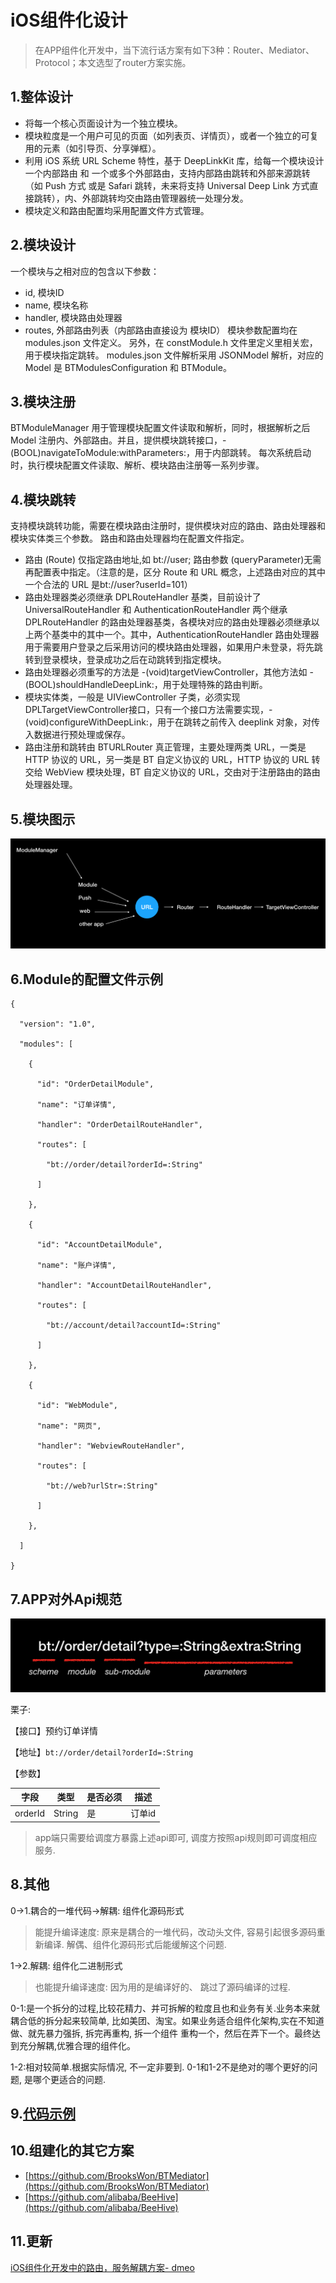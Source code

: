 # iOS组件化设计

> 在APP组件化开发中，当下流行话方案有如下3种：Router、Mediator、Protocol；本文选型了router方案实施。




## 1.整体设计

* 将每一个核心页面设计为一个独立模块。
* 模块粒度是一个用户可见的页面（如列表页、详情页），或者一个独立的可复用的元素（如引导页、分享弹框）。
* 利用 iOS 系统 URL Scheme 特性，基于 DeepLinkKit 库，给每一个模块设计 一个内部路由 和 一个或多个外部路由，支持内部路由跳转和外部来源跳转（如 Push 方式 或是 Safari 跳转，未来将支持 Universal Deep Link 方式直接跳转），内、外部跳转均交由路由管理器统一处理分发。
* 模块定义和路由配置均采用配置文件方式管理。

## 2.模块设计

一个模块与之相对应的包含以下参数：

* id, 模块ID
* name, 模块名称
* handler, 模块路由处理器
* routes, 外部路由列表（内部路由直接设为 模块ID）
模块参数配置均在 modules.json 文件定义。 另外，在 constModule.h 文件里定义里相关宏，用于模块指定跳转。
modules.json 文件解析采用 JSONModel 解析，对应的 Model 是 BTModulesConfiguration 和 BTModule。

## 3.模块注册

BTModuleManager 用于管理模块配置文件读取和解析，同时，根据解析之后 Model 注册内、外部路由。并且，提供模块跳转接口，-(BOOL)navigateToModule:withParameters:，用于内部跳转。
每次系统启动时，执行模块配置文件读取、解析、模块路由注册等一系列步骤。

## 4.模块跳转

支持模块跳转功能，需要在模块路由注册时，提供模块对应的路由、路由处理器和模块实体类三个参数。
路由和路由处理器均在配置文件指定。

* 路由 (Route) 仅指定路由地址,如 bt://user; 路由参数 (queryParameter)无需再配置表中指定。（注意的是，区分 Route 和 URL 概念，上述路由对应的其中一个合法的 URL 是bt://user?userId=101）
* 路由处理器类必须继承 DPLRouteHandler 基类，目前设计了 UniversalRouteHandler 和 AuthenticationRouteHandler 两个继承 DPLRouteHandler 的路由处理器基类，各模块对应的路由处理器必须继承以上两个基类中的其中一个。其中，AuthenticationRouteHandler 路由处理器用于需要用户登录之后采用访问的模块路由处理器，如果用户未登录，将先跳转到登录模块，登录成功之后在动跳转到指定模块。
* 路由处理器必须重写的方法是 -(void)targetViewController，其他方法如 - (BOOL)shouldHandleDeepLink:，用于处理特殊的路由判断。
* 模块实体类，一般是 UIViewController 子类，必须实现 DPLTargetViewController接口，只有一个接口方法需要实现，- (void)configureWithDeepLink:，用于在跳转之前传入 deeplink 对象，对传入数据进行预处理或保存。
* 路由注册和跳转由 BTURLRouter 真正管理，主要处理两类 URL，一类是 HTTP 协议的 URL，另一类是 BT 自定义协议的 URL，HTTP 协议的 URL 转交给 WebView 模块处理，BT 自定义协议的 URL，交由对于注册路由的路由处理器处理。

## 5.模块图示



![](https://github.com/BrooksWon/Blogs/blob/master/dev/iOS%E7%BB%84%E4%BB%B6%E5%8C%96%E8%AE%BE%E8%AE%A1%E5%9B%BE%E4%BE%8B.png)



## 6.Module的配置文件示例

```
{
 
  "version": "1.0",
 
  "modules": [
 
    {
 
      "id": "OrderDetailModule",
 
      "name": "订单详情",
 
      "handler": "OrderDetailRouteHandler",
 
      "routes": [
 
        "bt://order/detail?orderId=:String"
 
      ]
 
    },
    
    {
 
      "id": "AccountDetailModule",
 
      "name": "账户详情",
 
      "handler": "AccountDetailRouteHandler",
 
      "routes": [
 
        "bt://account/detail?accountId=:String"
 
      ]
 
    },
 
    {
 
      "id": "WebModule",
 
      "name": "网页",
 
      "handler": "WebviewRouteHandler",
 
      "routes": [
 
        "bt://web?urlStr=:String"
 
      ]
 
    },
     
  ]
 
}

```

## 7.APP对外Api规范



![](https://github.com/BrooksWon/Blogs/blob/master/dev/url%E8%A7%84%E5%88%99.png)



栗子:

【接口】预约订单详情 

【地址】`bt://order/detail?orderId=:String` 

【参数】 

| 字段    | 类型   | 是否必须 | 描述   |
| ------- | ------ | -------- | ------ |
| orderId | String | 是       | 订单id |

>  app端只需要给调度方暴露上述api即可, 调度方按照api规则即可调度相应服务.


## 8.其他
0->1.耦合的一堆代码->解耦: 组件化源码形式      

> 能提升编译速度: 原来是耦合的一堆代码，改动头文件, 容易引起很多源码重新编译.     解偶、组件化源码形式后能缓解这个问题.  

1->2.解耦: 组件化二进制形式  

> 也能提升编译速度: 因为用的是编译好的、 跳过了源码编译的过程.

0-1:是一个拆分的过程,比较花精力、并可拆解的粒度且也和业务有关.业务本来就耦合低的拆分起来较简单, 比如美团、淘宝。如果业务适合组件化架构,实在不知道做、就先暴力强拆, 拆完再重构, 拆一个组件 重构一个，然后在弄下一个。最终达到充分解耦,优雅合理的组件化。

1-2:相对较简单.根据实际情况, 不一定非要到. 0-1和1-2不是绝对的哪个更好的问题, 是哪个更适合的问题.

## 9.[代码示例](https://github.com/BrooksWon/BTRoute)

## 10.组建化的其它方案

* [https://github.com/BrooksWon/BTMediator](https://github.com/BrooksWon/BTMediator)
* [https://github.com/alibaba/BeeHive](https://github.com/alibaba/BeeHive)

## 11.更新
[iOS组件化开发中的路由，服务解耦方案- dmeo](https://github.com/BrooksWon/FerryMan)

